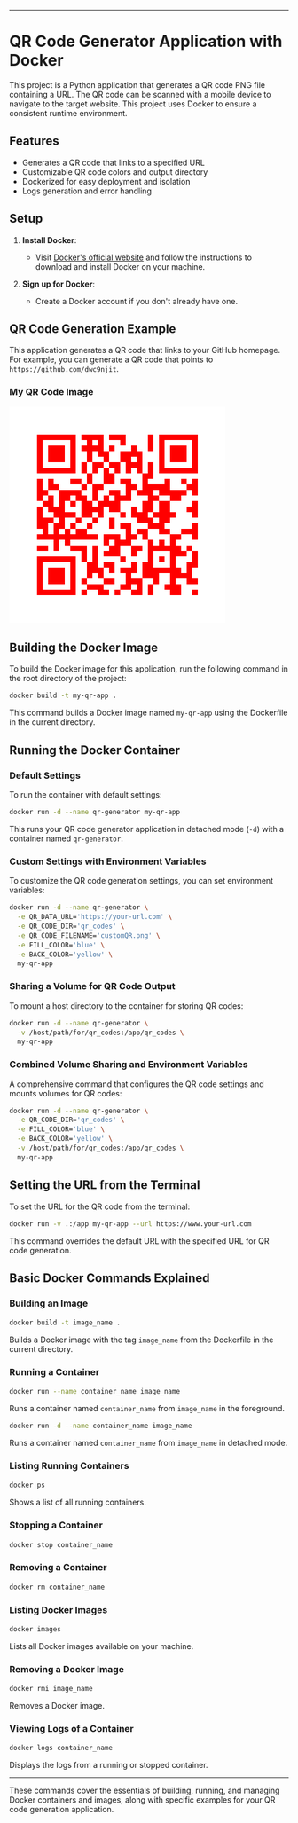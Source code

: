 
---

# QR Code Generator Application with Docker

This project is a Python application that generates a QR code PNG file containing a URL. The QR code can be scanned with a mobile device to navigate to the target website. This project uses Docker to ensure a consistent runtime environment.

## Features

- Generates a QR code that links to a specified URL
- Customizable QR code colors and output directory
- Dockerized for easy deployment and isolation
- Logs generation and error handling

## Setup

1. **Install Docker**:
   - Visit [Docker's official website](https://www.docker.com/get-started/) and follow the instructions to download and install Docker on your machine.

2. **Sign up for Docker**:
   - Create a Docker account if you don't already have one.

## QR Code Generation Example

This application generates a QR code that links to your GitHub homepage. For example, you can generate a QR code that points to `https://github.com/dwc9njit`.

### My QR Code Image

![QR Code](./images/QRCode_20240714230750.png)


## Building the Docker Image

To build the Docker image for this application, run the following command in the root directory of the project:

```sh
docker build -t my-qr-app .
```

This command builds a Docker image named `my-qr-app` using the Dockerfile in the current directory.

## Running the Docker Container

### Default Settings

To run the container with default settings:

```sh
docker run -d --name qr-generator my-qr-app
```

This runs your QR code generator application in detached mode (`-d`) with a container named `qr-generator`.

### Custom Settings with Environment Variables

To customize the QR code generation settings, you can set environment variables:

```sh
docker run -d --name qr-generator \
  -e QR_DATA_URL='https://your-url.com' \
  -e QR_CODE_DIR='qr_codes' \
  -e QR_CODE_FILENAME='customQR.png' \
  -e FILL_COLOR='blue' \
  -e BACK_COLOR='yellow' \
  my-qr-app
```

### Sharing a Volume for QR Code Output

To mount a host directory to the container for storing QR codes:

```sh
docker run -d --name qr-generator \
  -v /host/path/for/qr_codes:/app/qr_codes \
  my-qr-app
```

### Combined Volume Sharing and Environment Variables

A comprehensive command that configures the QR code settings and mounts volumes for QR codes:

```sh
docker run -d --name qr-generator \
  -e QR_CODE_DIR='qr_codes' \
  -e FILL_COLOR='blue' \
  -e BACK_COLOR='yellow' \
  -v /host/path/for/qr_codes:/app/qr_codes \
  my-qr-app
```

## Setting the URL from the Terminal

To set the URL for the QR code from the terminal:

```sh
docker run -v .:/app my-qr-app --url https://www.your-url.com
```

This command overrides the default URL with the specified URL for QR code generation.

## Basic Docker Commands Explained

### Building an Image

```sh
docker build -t image_name .
```

Builds a Docker image with the tag `image_name` from the Dockerfile in the current directory.

### Running a Container

```sh
docker run --name container_name image_name
```

Runs a container named `container_name` from `image_name` in the foreground.

```sh
docker run -d --name container_name image_name
```

Runs a container named `container_name` from `image_name` in detached mode.

### Listing Running Containers

```sh
docker ps
```

Shows a list of all running containers.

### Stopping a Container

```sh
docker stop container_name
```

### Removing a Container

```sh
docker rm container_name
```

### Listing Docker Images

```sh
docker images
```

Lists all Docker images available on your machine.

### Removing a Docker Image

```sh
docker rmi image_name
```

Removes a Docker image.

### Viewing Logs of a Container

```sh
docker logs container_name
```

Displays the logs from a running or stopped container.

---

These commands cover the essentials of building, running, and managing Docker containers and images, along with specific examples for your QR code generation application.